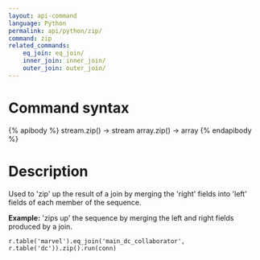 ```yaml
---
layout: api-command 
language: Python
permalink: api/python/zip/
command: zip 
related_commands:
    eq_join: eq_join/
    inner_join: inner_join/
    outer_join: outer_join/
---
```


# Command syntax #

{% apibody %}
stream.zip() &rarr; stream
array.zip() &rarr; array
{% endapibody %}

# Description #

Used to 'zip' up the result of a join by merging the 'right' fields into 'left' fields of each member of the sequence.

__Example:__ 'zips up' the sequence by merging the left and right fields produced by a join.

```
r.table('marvel').eq_join('main_dc_collaborator', r.table('dc')).zip().run(conn)
```
